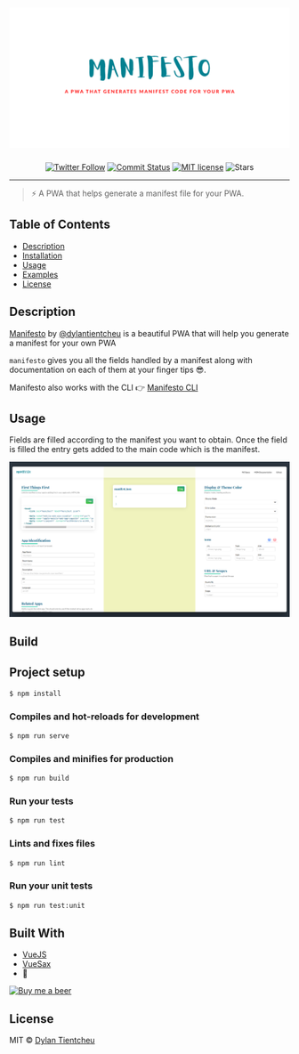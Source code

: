 # [![Manifesto](static/banner.png)](https://github.com/blurdylan/manifesto-cli)

<p align="center">
<a href="https://twitter.com/dylantientcheu"><img src="https://img.shields.io/twitter/follow/dylantientcheu.svg?style=social&amp;label=Follow" alt="Twitter Follow" /></a> <a href="https://github.com/blurdylan/manifesto/graphs/commit-activity"><img src="https://badgen.net/github/last-commit/blurdylan/manifesto-cli" alt="Commit Status" /></a> <a href="https://github.com/blurdylan/manifesto/blob/master/license"><img src="https://badgen.net/badge/License/MIT/blue" alt="MIT license" /></a> <img src="https://img.shields.io/github/stars/blurdylan/manifesto.svg" alt="Stars" />
</p>

----

> ⚡️ A PWA that helps generate a manifest file for your PWA.


## Table of Contents

- [Description](#description)
- [Installation](#installation)
- [Usage](#usage)
- [Examples](#examples)
- [License](#license)

## Description

[Manifesto](https://blurdylan.github.io/manifesto/#/) by [@dylantientcheu](https://twitter.com/dylantientcheu) is a beautiful PWA that will help you generate a manifest for your own PWA

`manifesto` gives you all the fields handled by a manifest along with documentation on each of them at your finger tips 😎.

Manifesto also works with the CLI 👉 [Manifesto CLI](https://github.com/blurdylan/manifesto-cli)


## Usage

Fields are filled according to the manifest you want to obtain.
Once the field is filled the entry gets added to the main code which is the manifest.

![app screenshot](./static/usage.png)

## Build

## Project setup

```bash
$ npm install
```

### Compiles and hot-reloads for development

```bash
$ npm run serve
```

### Compiles and minifies for production

```bash
$ npm run build
```

### Run your tests

```bash
$ npm run test
```

### Lints and fixes files

```bash
$ npm run lint
```

### Run your unit tests

```bash
$ npm run test:unit
```

## Built With

- [VueJS](https://vuejs.org/)
- [VueSax](https://lusaxweb.github.io/vuesax/)
- 💓

[![Buy me a beer](https://img.shields.io/beerpay/blurdylan/manifesto.svg)](https://buymeacoff.ee/dylantientcheu)

## License

MIT © [Dylan Tientcheu](https://twitter.com/dylantientcheu)
